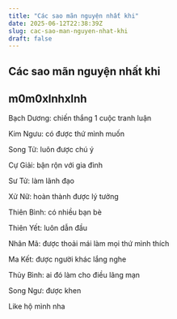 ```yaml
---
title: "Các sao mãn nguyện nhất khi"
date: 2025-06-12T22:38:39Z
slug: cac-sao-man-nguyen-nhat-khi
draft: false
---
```


## Các sao mãn nguyện nhất khi

## m0m0xInhxInh

Bạch Dương: chiến thắng 1 cuộc tranh luận

Kim Ngưu: có được thứ mình muốn

Song Tử: luôn được chú ý

Cự Giải: bận rộn với gia đình

Sư Tử: làm lãnh đạo

Xử Nữ: hoàn thành được lý tưởng

Thiên Bình: có nhiều bạn bè

Thiên Yết: luôn dẫn đầu

Nhân Mã: được thoải mái làm mọi thứ mình thích

Ma Kết: được người khác lắng nghe

Thủy Bình: ai đó làm cho điều lãng mạn

Song Ngư: được khen


Like hộ mình nha